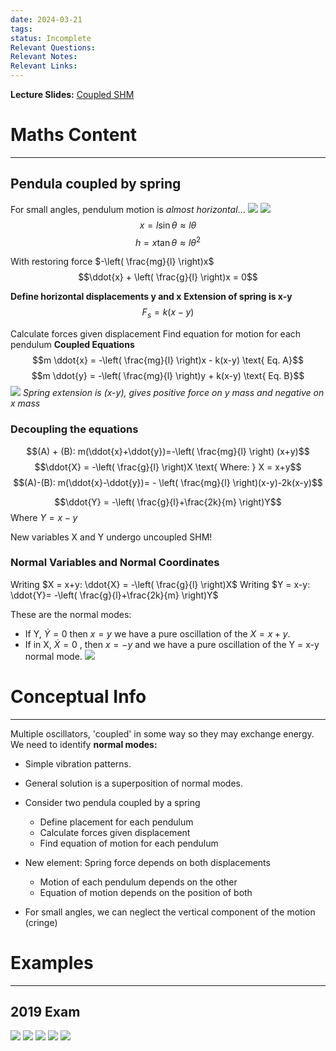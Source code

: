 ```yaml
---
date: 2024-03-21
tags: 
status: Incomplete
Relevant Questions: 
Relevant Notes: 
Relevant Links:
---
```

**Lecture Slides:**
[Coupled SHM](Attachments/PHYS2010%20Week%204%20Coupled%20SHM.pdf)

# Maths Content
---

## Pendula coupled by spring
For small angles, pendulum motion is *almost horizontal*...
![](Attachments/Pasted%20image%2020240709203846.png)
![](Attachments/Pasted%20image%2020240709204211.png)
$$x = l\sin \theta \approx l \theta$$
$$h = x\tan \theta \approx l \theta^2$$

With restoring force $-\left( \frac{mg}{l} \right)x$
$$\ddot{x} + \left( \frac{g}{l} \right)x = 0$$


**Define horizontal displacements y and x**
**Extension of spring is x-y**
$$F_{s} = k(x-y)$$


Calculate forces given displacement
Find equation for motion for each pendulum **Coupled Equations**
$$m \ddot{x} = -\left( \frac{mg}{l} \right)x - k(x-y) \text{ Eq. A}$$
$$m \ddot{y} = -\left( \frac{mg}{l} \right)y + k(x-y) \text{ Eq. B}$$
![](Attachments/Pasted%20image%2020240709205713.png)
*Spring extension is (x-y), gives positive force on y mass and negative on x mass*

### Decoupling the equations
$$(A) + (B): m(\ddot{x}+\ddot{y})=-\left( \frac{mg}{l} \right) (x+y)$$
$$\ddot{X} = -\left( \frac{g}{l} \right)X \text{ Where: } X = x+y$$
$$(A)-(B): m(\ddot{x}-\ddot{y})= - \left( \frac{mg}{l} \right)(x-y)-2k(x-y)$$

$$\ddot{Y} = -\left( \frac{g}{l}+\frac{2k}{m} \right)Y$$
$\text{ Where } Y = x-y$

New variables X and Y undergo uncoupled SHM!

### Normal Variables and Normal Coordinates
Writing $X = x+y: \ddot{X} = -\left( \frac{g}{l} \right)X$
Writing $Y = x-y: \ddot{Y}= -\left( \frac{g}{l}+\frac{2k}{m} \right)Y$

These are the normal modes:
- If Y, $\dot{Y}=0$ then $x=y$ we have a pure oscillation of the $X = x+y$.
- If in X, $\dot{X}=0$ , then $x = -y$ and we have a pure oscillation of the Y = x-y normal mode.
![](Attachments/Pasted%20image%2020240709213504.png)





# Conceptual Info
---

Multiple oscillators, 'coupled' in some way so they may exchange energy.
We need to identify **normal modes:**
- Simple vibration patterns.
- General solution is a superposition of normal modes.

- Consider two pendula coupled by a spring
	- Define placement for each pendulum
	- Calculate forces given displacement
	- Find equation of motion for each pendulum
- New element: Spring force depends on both displacements
	- Motion of each pendulum depends on the other
	- Equation of motion depends on the position of both
- For small angles, we can neglect the vertical component of the motion (cringe)



# Examples
---
## 2019 Exam
![](Attachments/Pasted%20image%2020240325212708.png)
![](Attachments/Pasted%20image%2020240325212728.png)
![](Attachments/Pasted%20image%2020240325212745.png)
![](Attachments/Pasted%20image%2020240325212826.png)
![](Attachments/Pasted%20image%2020240325212837.png)